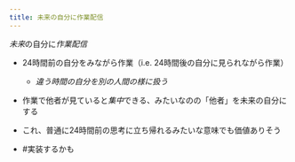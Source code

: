 ```yaml
---
title: 未来の自分に作業配信
---
```


*未来*の自分に*作業配信*

* 24時間前の自分をみながら作業（i.e. 24時間後の自分に見られながら作業）
  
  * *違う時間の自分を別の人間の様に扱う*
* 作業で他者が見ていると*集中*できる、みたいなのの「他者」を未来の自分にする

* これ、普通に24時間前の思考に立ち帰れるみたいな意味でも価値ありそう

* \#実装するかも
